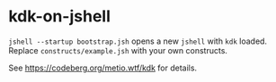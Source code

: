 # kdk-on-jshell

`jshell --startup bootstrap.jsh` opens a new `jshell` with `kdk` loaded. Replace `constructs/example.jsh` with your own constructs.

See https://codeberg.org/metio.wtf/kdk for details.
